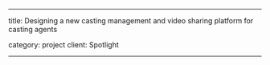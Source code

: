 ---

title: Designing a new casting management and video sharing platform for casting agents

category: project
client: Spotlight

---